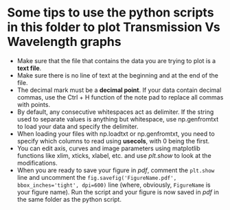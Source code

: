 # Some tips to use the python scripts in this folder to plot Transmission Vs Wavelength graphs
- Make sure that the file that contains the data you are trying to plot is a **text file**.
- Make sure there is no line of text at the beginning and at the end of the file.
- The decimal mark must be a **decimal point**. If your data contain decimal commas, use the Ctrl + H function of the note pad to replace all commas with points.
- By default, any consecutive whitespaces act as delimiter. If the string used to separate values is anything but whitespace, use np.genfromtxt to load your data and specify the delimiter.
- When loading your files with np.loadtxt or np.genfromtxt, you need to specify which columns to read using **usecols**, with 0 being the first.
- You can edit axis, curves and image parameters using matplotlib functions like xlim, xticks, xlabel, etc. and use *plt.show* to look at the modifications.
- When you are ready to save your figure in *pdf*, comment the `plt.show` line and uncomment the `fig.savefig('FigureName.pdf', bbox_inches='tight', dpi=600)` line (where, obviously, `FigureName` is your figure name). Run the script and your figure is now saved in *pdf* in the same folder as the python script.
